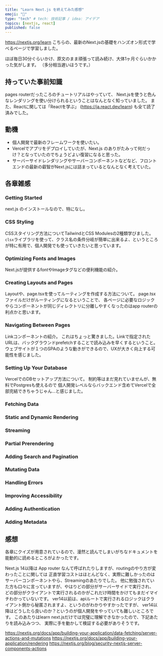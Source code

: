 ```yaml
---
title: "Learn Next.js を終えてみた感想"
emoji: "👋"
type: "tech" # tech: 技術記事 / idea: アイデア
topics: [nextjs, react]
published: false
---
```


https://nextjs.org/learn
こちらの、最新のNext.jsの基礎をハンズオン形式で学べるページで学習しました。

ほぼ毎日30分ぐらいかけ、原文のまま頑張って読み続け、大体1ヶ月ぐらいかかった気がします。
（多分相当遅いほうです。）

## 持っていた事前知識
pages routerだったころのチュートリアルはやっていて、
Next.jsを使うと色んなレンダリングを使い分けられるということはなんとなく知っていました。
また、Reactに関しては「Reactを学ぶ」 (https://ja.react.dev/learn) も全て読了済みでした。

## 動機
- 個人開発で最新のフレームワークを使いたい。
- Vercelでアプリをデプロイしていたが、Next.js のありがたみって何だっけ？となっていたのでちょうどよい復習になると思った。
- サーバーサイドレンダリングやサーバーコンポーネントなどなど、フロントエンドの最新の叡智がNext.jsには詰まっているとなんとなく考えていた。

## 各章雑感

### Getting Started
next.js のインストールなので、特になし。

### CSS Styling
CSSスタイリング方法についてTailwindとCSS Modulesの2種類学びました。
`clsx`ライブラリを使って、クラス名の条件分岐が簡単に出来るよ、というところが特に有用で、個人開発でも使っていきたいと思っています。

### Optimizing Fonts and Images
Next.jsが提供するfontやImageタグなどの便利機能の紹介。

### Creating Layouts and Pages
Layoutや、page.tsxを使ってルーティングを作成する方法について。
page.tsxファイルだけがルーティングになるということで、
各ページに必要なロジックやらコンポーネントが同じディレクトリに分離しやすくなったのはapp routerの利点かと思います。

### Navigating Between Pages
Linkコンポーネントの紹介。
これはちょっと驚きました。Linkで指定されたURLは、バックグラウンドprefetchすることで読み込みを早くするということ。
ウェブサイトが１つのSPAのような動きができるので、UXが大きく向上する可能性を感じました。

### Setting Up Your Database
VercelでのDBセットアップ方法について。
制約等はまだ見れていませんが、無料でPostgresも使えるので
個人開発レベルならバックエンド含めてVercelで全部完結できちゃうじゃん...と感じました。

### Fetching Data
### Static and Dynamic Rendering
### Streaming
### Partial Prerendering
### Adding Search and Pagination
### Mutating Data
### Handling Errors
### Improving Accessibility
### Adding Authentication
### Adding Metadata

## 感想
各章にクイズが用意されているので、漫然と読んでしまいがちなドキュメントを能動的に読めるところがよかったです。

Next.js 14以降は App router なんて呼ばれたりしますが、routingのやり方が変わったことに関しては
正直学習コストはほとんどなく、実際に難しかったのはサーバーコンポーネントやら、Streamingのあたりでした。
他に勉強されていた方も口々に言っていますが、やはりどの部分がサーバーサイドで実行され、
どの部分がクライアントで実行されるのかがこれだけ時間をかけてもまだイマイチわかっていないです。
ver14以前は、apiルートで実行されるロジックはクライアント側から秘匿されますよ、というのがわかりやすかったですが、
ver14以降はどうしたら良いのか？というのが個人開発をやっていても難しいところです。
このあたりはlearn next.jsだけでは完璧に理解できなかったので、下記あたりを読み込みつつ、
実際に手を動かして検証する必要がありそうです。

https://nextjs.org/docs/app/building-your-application/data-fetching/server-actions-and-mutations
https://nextjs.org/docs/app/building-your-application/rendering
https://nextjs.org/blog/security-nextjs-server-components-actions
